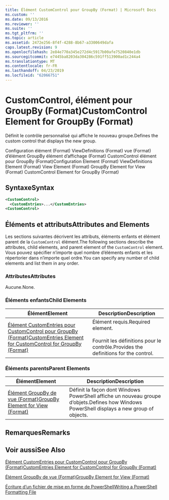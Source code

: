 ```yaml
---
title: Élément CustomControl pour GroupBy (Format) | Microsoft Docs
ms.custom: ''
ms.date: 09/13/2016
ms.reviewer: ''
ms.suite: ''
ms.tgt_pltfrm: ''
ms.topic: article
ms.assetid: 2472e256-8f4f-4288-8b67-a3300649dafa
caps.latest.revision: 9
ms.openlocfilehash: 2e84e770a345e272d4c5917b00afe7520840e1db
ms.sourcegitcommit: e7445ba8203da304286c591ff513900ad1c244a4
ms.translationtype: MT
ms.contentlocale: fr-FR
ms.lasthandoff: 04/23/2019
ms.locfileid: "62066751"
---
```

# <a name="customcontrol-element-for-groupby-format"></a><span data-ttu-id="0906e-102">CustomControl, élément pour GroupBy (Format)</span><span class="sxs-lookup"><span data-stu-id="0906e-102">CustomControl Element for GroupBy (Format)</span></span>

<span data-ttu-id="0906e-103">Définit le contrôle personnalisé qui affiche le nouveau groupe.</span><span class="sxs-lookup"><span data-stu-id="0906e-103">Defines the custom control that displays the new group.</span></span>

<span data-ttu-id="0906e-104">Configuration élément (Format) ViewDefinitions (Format) vue (Format) d’élément GroupBy élément d’affichage (Format) CustomControl élément pour GroupBy (Format)</span><span class="sxs-lookup"><span data-stu-id="0906e-104">Configuration Element (Format) ViewDefinitions Element (Format) View Element (Format) GroupBy Element for View (Format) CustomControl Element for GroupBy (Format)</span></span>

## <a name="syntax"></a><span data-ttu-id="0906e-105">Syntaxe</span><span class="sxs-lookup"><span data-stu-id="0906e-105">Syntax</span></span>

```xml
<CustomControl>
  <CustomEntries>...</CustomEntries>
<CustomControl>
```

## <a name="attributes-and-elements"></a><span data-ttu-id="0906e-106">Éléments et attributs</span><span class="sxs-lookup"><span data-stu-id="0906e-106">Attributes and Elements</span></span>

<span data-ttu-id="0906e-107">Les sections suivantes décrivent les attributs, éléments enfants et élément parent de la `CustomControl` élément.</span><span class="sxs-lookup"><span data-stu-id="0906e-107">The following sections describe the attributes, child elements, and parent element of the `CustomControl` element.</span></span> <span data-ttu-id="0906e-108">Vous pouvez spécifier n’importe quel nombre d’éléments enfants et les répertorier dans n’importe quel ordre.</span><span class="sxs-lookup"><span data-stu-id="0906e-108">You can specify any number of child elements and list them in any order.</span></span>

### <a name="attributes"></a><span data-ttu-id="0906e-109">Attributes</span><span class="sxs-lookup"><span data-stu-id="0906e-109">Attributes</span></span>

<span data-ttu-id="0906e-110">Aucune.</span><span class="sxs-lookup"><span data-stu-id="0906e-110">None.</span></span>

### <a name="child-elements"></a><span data-ttu-id="0906e-111">Éléments enfants</span><span class="sxs-lookup"><span data-stu-id="0906e-111">Child Elements</span></span>

|<span data-ttu-id="0906e-112">Élément</span><span class="sxs-lookup"><span data-stu-id="0906e-112">Element</span></span>|<span data-ttu-id="0906e-113">Description</span><span class="sxs-lookup"><span data-stu-id="0906e-113">Description</span></span>|
|-------------|-----------------|
|[<span data-ttu-id="0906e-114">Élément CustomEntries pour CustomControl pour GroupBy (Format)</span><span class="sxs-lookup"><span data-stu-id="0906e-114">CustomEntries Element for CustomControl for GroupBy (Format)</span></span>](./customentries-element-for-customcontrol-for-groupby-format.md)|<span data-ttu-id="0906e-115">Élément requis.</span><span class="sxs-lookup"><span data-stu-id="0906e-115">Required element.</span></span><br /><br /> <span data-ttu-id="0906e-116">Fournit les définitions pour le contrôle.</span><span class="sxs-lookup"><span data-stu-id="0906e-116">Provides the definitions for the control.</span></span>|

### <a name="parent-elements"></a><span data-ttu-id="0906e-117">Éléments parents</span><span class="sxs-lookup"><span data-stu-id="0906e-117">Parent Elements</span></span>

|<span data-ttu-id="0906e-118">Élément</span><span class="sxs-lookup"><span data-stu-id="0906e-118">Element</span></span>|<span data-ttu-id="0906e-119">Description</span><span class="sxs-lookup"><span data-stu-id="0906e-119">Description</span></span>|
|-------------|-----------------|
|[<span data-ttu-id="0906e-120">Élément GroupBy de vue (Format)</span><span class="sxs-lookup"><span data-stu-id="0906e-120">GroupBy Element for View (Format)</span></span>](./groupby-element-for-view-format.md)|<span data-ttu-id="0906e-121">Définit la façon dont Windows PowerShell affiche un nouveau groupe d’objets.</span><span class="sxs-lookup"><span data-stu-id="0906e-121">Defines how Windows PowerShell displays a new group of objects.</span></span>|

## <a name="remarks"></a><span data-ttu-id="0906e-122">Remarques</span><span class="sxs-lookup"><span data-stu-id="0906e-122">Remarks</span></span>

## <a name="see-also"></a><span data-ttu-id="0906e-123">Voir aussi</span><span class="sxs-lookup"><span data-stu-id="0906e-123">See Also</span></span>

[<span data-ttu-id="0906e-124">Élément CustomEntries pour CustomControl pour GroupBy (Format)</span><span class="sxs-lookup"><span data-stu-id="0906e-124">CustomEntries Element for CustomControl for GroupBy (Format)</span></span>](./customentries-element-for-customcontrol-for-groupby-format.md)

[<span data-ttu-id="0906e-125">Élément GroupBy de vue (Format)</span><span class="sxs-lookup"><span data-stu-id="0906e-125">GroupBy Element for View (Format)</span></span>](./groupby-element-for-view-format.md)

[<span data-ttu-id="0906e-126">Écriture d’un fichier de mise en forme de PowerShell</span><span class="sxs-lookup"><span data-stu-id="0906e-126">Writing a PowerShell Formatting File</span></span>](./writing-a-powershell-formatting-file.md)
